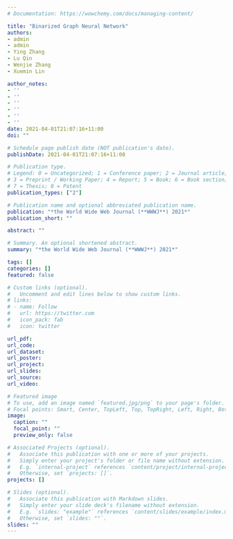 ```yaml
---
# Documentation: https://wowchemy.com/docs/managing-content/

title: "Binarized Graph Neural Network"
authors: 
- admin
- admin
- Ying Zhang
- Lu Qin
- Wenjie Zhang
- Xuemin Lin

author_notes:
- ''
- ''
- ''
- ''
- ''
- ''
date: 2021-04-01T21:07:16+11:00
doi: ""

# Schedule page publish date (NOT publication's date).
publishDate: 2021-04-01T21:07:16+11:00

# Publication type.
# Legend: 0 = Uncategorized; 1 = Conference paper; 2 = Journal article;
# 3 = Preprint / Working Paper; 4 = Report; 5 = Book; 6 = Book section;
# 7 = Thesis; 8 = Patent
publication_types: ["2"]

# Publication name and optional abbreviated publication name.
publication: "*the World Wide Web Journal (**WWWJ**) 2021*"
publication_short: ""

abstract: ""

# Summary. An optional shortened abstract.
summary: "*the World Wide Web Journal (**WWWJ**) 2021*"

tags: []
categories: []
featured: false

# Custom links (optional).
#   Uncomment and edit lines below to show custom links.
# links:
# - name: Follow
#   url: https://twitter.com
#   icon_pack: fab
#   icon: twitter

url_pdf:
url_code:
url_dataset:
url_poster:
url_project:
url_slides:
url_source:
url_video:

# Featured image
# To use, add an image named `featured.jpg/png` to your page's folder. 
# Focal points: Smart, Center, TopLeft, Top, TopRight, Left, Right, BottomLeft, Bottom, BottomRight.
image:
  caption: ""
  focal_point: ""
  preview_only: false

# Associated Projects (optional).
#   Associate this publication with one or more of your projects.
#   Simply enter your project's folder or file name without extension.
#   E.g. `internal-project` references `content/project/internal-project/index.md`.
#   Otherwise, set `projects: []`.
projects: []

# Slides (optional).
#   Associate this publication with Markdown slides.
#   Simply enter your slide deck's filename without extension.
#   E.g. `slides: "example"` references `content/slides/example/index.md`.
#   Otherwise, set `slides: ""`.
slides: ""
---
```

